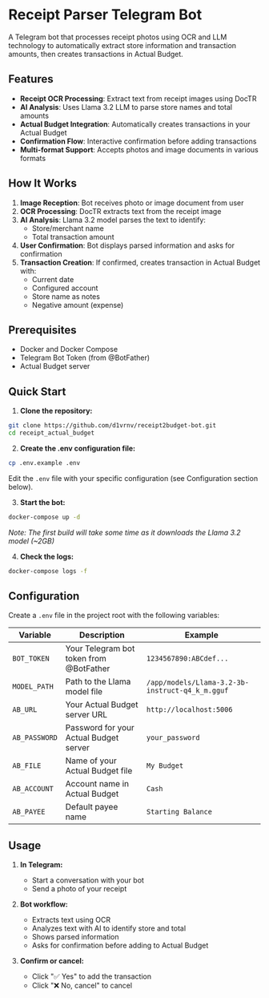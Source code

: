 # Receipt Parser Telegram Bot

A Telegram bot that processes receipt photos using OCR and LLM technology to automatically extract store information and
transaction amounts, then creates transactions in Actual Budget.

## Features

- **Receipt OCR Processing**: Extract text from receipt images using DocTR
- **AI Analysis**: Uses Llama 3.2 LLM to parse store names and total amounts
- **Actual Budget Integration**: Automatically creates transactions in your Actual Budget
- **Confirmation Flow**: Interactive confirmation before adding transactions
- **Multi-format Support**: Accepts photos and image documents in various formats

## How It Works

1. **Image Reception**: Bot receives photo or image document from user
2. **OCR Processing**: DocTR extracts text from the receipt image
3. **AI Analysis**: Llama 3.2 model parses the text to identify:
    - Store/merchant name
    - Total transaction amount
4. **User Confirmation**: Bot displays parsed information and asks for confirmation
5. **Transaction Creation**: If confirmed, creates transaction in Actual Budget with:
    - Current date
    - Configured account
    - Store name as notes
    - Negative amount (expense)

## Prerequisites

- Docker and Docker Compose
- Telegram Bot Token (from @BotFather)
- Actual Budget server

## Quick Start

1. **Clone the repository:**

```bash
git clone https://github.com/d1vrnv/receipt2budget-bot.git
cd receipt_actual_budget
```

2. **Create the .env configuration file:**

```bash
cp .env.example .env
```

Edit the `.env` file with your specific configuration (see Configuration section below).

3. **Start the bot:**

```bash
docker-compose up -d
```

*Note: The first build will take some time as it downloads the Llama 3.2 model (~2GB)*

4. **Check the logs:**

```bash
docker-compose logs -f
```

## Configuration

Create a `.env` file in the project root with the following variables:

| Variable      | Description                             | Example                                         |
|---------------|-----------------------------------------|-------------------------------------------------|
| `BOT_TOKEN`   | Your Telegram bot token from @BotFather | `1234567890:ABCdef...`                          |
| `MODEL_PATH`  | Path to the Llama model file            | `/app/models/Llama-3.2-3b-instruct-q4_k_m.gguf` |
| `AB_URL`      | Your Actual Budget server URL           | `http://localhost:5006`                         |
| `AB_PASSWORD` | Password for your Actual Budget server  | `your_password`                                 |
| `AB_FILE`     | Name of your Actual Budget file         | `My Budget`                                     |
| `AB_ACCOUNT`  | Account name in Actual Budget           | `Cash`                                          |
| `AB_PAYEE`    | Default payee name                      | `Starting Balance`                              |

## Usage

1. **In Telegram:**
    - Start a conversation with your bot
    - Send a photo of your receipt

2. **Bot workflow:**
    - Extracts text using OCR
    - Analyzes text with AI to identify store and total
    - Shows parsed information
    - Asks for confirmation before adding to Actual Budget

3. **Confirm or cancel:**
    - Click "✅ Yes" to add the transaction
    - Click "❌ No, cancel" to cancel
